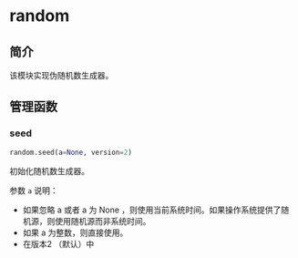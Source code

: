 # random

## 简介

该模块实现伪随机数生成器。

## 管理函数

### seed

```py
random.seed(a=None, version=2)
```

初始化随机数生成器。

参数 `a` 说明：

- 如果忽略 a 或者 a 为 None ，则使用当前系统时间。如果操作系统提供了随机源，则使用随机源而非系统时间。
- 如果 a 为整数，则直接使用。
- 在版本2 （默认）中
